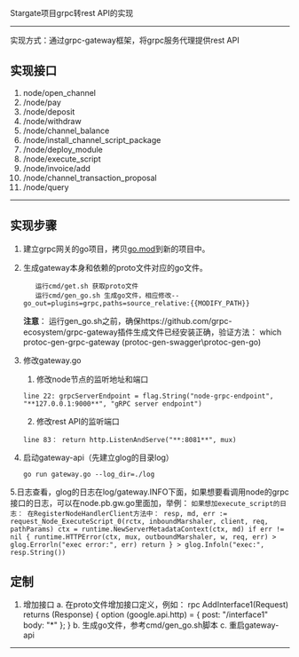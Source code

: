 
Stargate项目grpc转rest API的实现

---
实现方式：通过grpc-gateway框架，将grpc服务代理提供rest API
## 实现接口
1. node/open_channel
2. /node/pay
3. /node/deposit
4. /node/withdraw
5. /node/channel_balance
6. /node/install_channel_script_package
7. /node/deploy_module
8. /node/execute_script
9. /node/invoice/add
10. /node/channel_transaction_proposal
11. /node/query
---
## 实现步骤
1. 建立grpc网关的go项目，拷贝[go.mod](./go.mod)到新的项目中。

2. 生成gateway本身和依赖的proto文件对应的go文件。
    ```
       运行cmd/get.sh 获取proto文件
       运行cmd/gen_go.sh 生成go文件，相应修改--go_out=plugins=grpc,paths=source_relative:{{MODIFY_PATH}}
    ```
   **注意**：
   运行gen_go.sh之前，确保https://github.com/grpc-ecosystem/grpc-gateway插件生成文件已经安装正确，验证方法：
        which protoc-gen-grpc-gateway (protoc-gen-swagger\protoc-gen-go)    
         
3. 修改gateway.go

    1. 修改node节点的监听地址和端口
    ```
    line 22: grpcServerEndpoint = flag.String("node-grpc-endpoint",  "**127.0.0.1:9000**", "gRPC server endpoint")
    ``` 
   2. 修改rest API的监听端口
    ```
    line 83： return http.ListenAndServe("**:8081**", mux)
    ```
4. 启动gateway-api（先建立glog的目录log）
    ```
    go run gateway.go --log_dir=./log
    ```

5.日志查看，glog的日志在log/gateway.INFO下面，如果想要看调用node的grpc接口的日志，可以在node.pb.gw.go里面加，举例：
    ```
        如果想加execute_script的日志：
        在RegisterNodeHandlerClient方法中：
            resp, md, err := request_Node_ExecuteScript_0(rctx, inboundMarshaler, client, req, pathParams)
              		ctx = runtime.NewServerMetadataContext(ctx, md)
              		if err != nil {
              			runtime.HTTPError(ctx, mux, outboundMarshaler, w, req, err)
              			> glog.Errorln("exec error:", err)
              			return
              		}
              	> glog.Infoln("exec:", resp.String())
    ```          		    

## 定制
1. 增加接口
   a. 在proto文件增加接口定义，例如：
        rpc AddInterface1(Request) returns (Response) {
           option (google.api.http) = {
              post: "/interface1"
              body: "*"
           };
       }
   b. 生成go文件，参考cmd/gen_go.sh脚本
   c. 重启gateway-api
         
       
---
